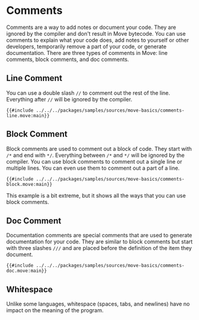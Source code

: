 # Comments

<!--

Chapter: Basic Syntax
Goal: Introduce comments.
Notes:
    - doc comments are used in docgen
    - only public members are documented
    - doc comments are placed in between attributes and the definition
    - doc comments are allowed for: modules, structs, functions, constants
    - give an example of how doc comments are translated
 -->

Comments are a way to add notes or document your code. They are ignored by the compiler and don't
result in Move bytecode. You can use comments to explain what your code does, add notes to yourself
or other developers, temporarily remove a part of your code, or generate documentation. There are
three types of comments in Move: line comments, block comments, and doc comments.

## Line Comment

You can use a double slash `//` to comment out the rest of the line. Everything after `//` will be
ignored by the compiler.

```Move
{{#include ../../../packages/samples/sources/move-basics/comments-line.move:main}}
```

## Block Comment

Block comments are used to comment out a block of code. They start with `/*` and end with `*/`.
Everything between `/*` and `*/` will be ignored by the compiler. You can use block comments to
comment out a single line or multiple lines. You can even use them to comment out a part of a line.

```Move
{{#include ../../../packages/samples/sources/move-basics/comments-block.move:main}}
```

This example is a bit extreme, but it shows all the ways that you can use block comments.

## Doc Comment

Documentation comments are special comments that are used to generate documentation for your code.
They are similar to block comments but start with three slashes `///` and are placed before the
definition of the item they document.

```Move
{{#include ../../../packages/samples/sources/move-basics/comments-doc.move:main}}
```

## Whitespace

Unlike some languages, whitespace (spaces, tabs, and newlines) have no impact on the meaning of the
program.

<!-- TODO: docgen, which members are in the documentation -->
